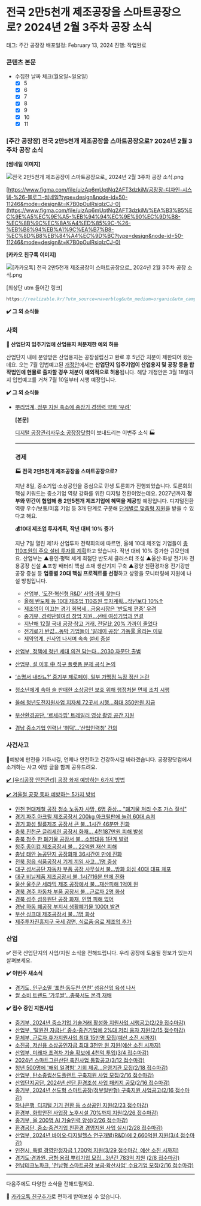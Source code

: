 # 전국 2만5천개 제조공장을 스마트공장으로? 2024년 2월 3주차 공장 소식

태그: 주간 공장장
배포일정: February 13, 2024
진행: 작업완료

### 콘텐츠 본문

- 수집한 날짜 체크(월요일~일요일)
    - [x]  5
    - [x]  6
    - [x]  7
    - [x]  8
    - [x]  9
    - [x]  10
    - [x]  11

### **[주간 공장장] 전국 2만5천개 제조공장을 스마트공장으로? 2024년 2월 3주차 공장 소식**

**[썸네일 이미지]**

![전국 2만5천개 제조공장이 스마트공장으로_ 2024년 2월 3주차 공장 소식.png](%25E1%2584%258C%25E1%2585%25A5%25E1%2586%25AB%25E1%2584%2580%25E1%2585%25AE%25E1%2586%25A8_2%25E1%2584%2586%25E1%2585%25A1%25E1%2586%25AB5%25E1%2584%258E%25E1%2585%25A5%25E1%2586%25AB%25E1%2584%2580%25E1%2585%25A2_%25E1%2584%258C%25E1%2585%25A6%25E1%2584%258C%25E1%2585%25A9%25E1%2584%2580%25E1%2585%25A9%25E1%2586%25BC%25E1%2584%258C%25E1%2585%25A1%25E1%2586%25BC%25E1%2584%258B%25E1%2585%25B5_%25E1%2584%2589%25E1%2585%25B3%25E1%2584%2586%25E1%2585%25A1%25E1%2584%2590%25E1%2585%25B3%25E1%2584%2580%25E1%2585%25A9%25E1%2586%25BC%25E1%2584%258C%25E1%2585%25A1%25E1%2586%25BC%25E1%2584%258B%25E1%2585%25B3%25E1%2584%2585%25E1%2585%25A9__2024%25E1%2584%2582%25E1%2585%25A7%25E1%2586%25AB_2%25E1%2584%258B%25E1%2585%25AF%25E1%2586%25AF_3%25E1%2584%258C%25E1%2585%25AE%25E1%2584%258E%25E1%2585%25A1_%25E1%2584%2580%25E1%2585%25A9%25E1%2586%25BC%25E1%2584%258C%25E1%2585%25A1%25E1%2586%25BC_%25E1%2584%2589%25E1%2585%25A9%25E1%2584%2589%25E1%2585%25B5%25E1%2586%25A8.png)

[https://www.figma.com/file/uizAp6mUptNq2AFT3dzkiM/공장장-디자인-시스템-%26-블로그-썸네일?type=design&node-id=50-11246&mode=design&t=K7B0pOuIRsiqIzCJ-0](https://www.figma.com/file/uizAp6mUptNq2AFT3dzkiM/%EA%B3%B5%EC%9E%A5%EC%9E%A5-%EB%94%94%EC%9E%90%EC%9D%B8-%EC%8B%9C%EC%8A%A4%ED%85%9C-%26-%EB%B8%94%EB%A1%9C%EA%B7%B8-%EC%8D%B8%EB%84%A4%EC%9D%BC?type=design&node-id=50-11246&mode=design&t=K7B0pOuIRsiqIzCJ-0)

**[카카오 친구톡 이미지]**

![[카카오톡] 전국 2만5천개 제조공장이 스마트공장으로_ 2024년 2월 3주차 공장 소식.png](%25E1%2584%258F%25E1%2585%25A1%25E1%2584%258F%25E1%2585%25A1%25E1%2584%258B%25E1%2585%25A9%25E1%2584%2590%25E1%2585%25A9%25E1%2586%25A8_%25E1%2584%258C%25E1%2585%25A5%25E1%2586%25AB%25E1%2584%2580%25E1%2585%25AE%25E1%2586%25A8_2%25E1%2584%2586%25E1%2585%25A1%25E1%2586%25AB5%25E1%2584%258E%25E1%2585%25A5%25E1%2586%25AB%25E1%2584%2580%25E1%2585%25A2_%25E1%2584%258C%25E1%2585%25A6%25E1%2584%258C%25E1%2585%25A9%25E1%2584%2580%25E1%2585%25A9%25E1%2586%25BC%25E1%2584%258C%25E1%2585%25A1%25E1%2586%25BC%25E1%2584%258B%25E1%2585%25B5_%25E1%2584%2589%25E1%2585%25B3%25E1%2584%2586%25E1%2585%25A1%25E1%2584%2590%25E1%2585%25B3%25E1%2584%2580%25E1%2585%25A9%25E1%2586%25BC%25E1%2584%258C%25E1%2585%25A1%25E1%2586%25BC%25E1%2584%258B%25E1%2585%25B3%25E1%2584%2585%25E1%2585%25A9__2024%25E1%2584%2582%25E1%2585%25A7%25E1%2586%25AB_2%25E1%2584%258B%25E1%2585%25AF%25E1%2586%25AF_3%25E1%2584%258C%25E1%2585%25AE%25E1%2584%258E%25E1%2585%25A1_%25E1%2584%2580%25E1%2585%25A9%25E1%2586%25BC%25E1%2584%258C%25E1%2585%25A1%25E1%2586%25BC_%25E1%2584%2589%25E1%2585%25A9%25E1%2584%2589%25E1%2585%25B5%25E1%2586%25A8.png)

[최상단 utm 들어간 링크]

```jsx
https://realizable.kr/?utm_source=naverblog&utm_medium=organic&utm_campaign=2402_weekly3
```

**✔️ 그 외 소식들**

### 사회

**🏢 산업단지 입주기업에 산업용지 처분제한 예외 허용**

산업단지 내에 분양받은 산업용지는 공장설립신고 완료 후 5년간 처분이 제한되어 왔는데요. 오는 7월 입법예고된 [개정안](https://blog.naver.com/koreareg/223345744926)에서는 **산업단지 입주기업이 산업용지 및 공장 등을 합작법인에 현물로 출자할 경우 처분이 예외적으로 허용**됩니다. 해당 개정안은 3월 18일까지 입법예고를 거쳐 7월 10일부터 시행 예정입니다.

**✔️ 그 외 소식들**

- [뿌리업계, 정부 지원 축소에 중장기 경쟁력 약화 ‘우려’](http://www.snmnews.com/news/articleView.html?idxno=530122)
    
    **[본문]**
    
    [디지털 공장관리사무소 공장장닷컴](https://realizable.kr/?utm_source=naverblog&utm_medium=organic&utm_campaign=2402_weekly3)이 보내드리는 이번주 소식 🏭
    
    ---
    
    ### **경제**
    
    **🏭 전국 2만5천개 제조공장을 스마트공장으로?**
    
    지난 8일, 중소기업‧소상공인을 중심으로 민생 토론회가 진행되었습니다. 토론회의 핵심 키워드는 중소기업 역량 강화를 위한 디지털 전환이었는데요. 2027년까지 **정부와 민간이 협업해 총 2만5천개 제조기업에 혜택을 제공**할 예정입니다. 디지털전환 역량 우수/보통/미흡 기업 등 3개 단계로 구분해 [단계별로 맞춤형 지원](https://m.ddaily.co.kr/page/view/2024020815592930141)을 받을 수 있다고 해요.
    
    **💰10대 제조업 투자계획, 작년 대비 10% 증가**
    
    지난 7일 열린 제1차 산업투자 전략회의에 따르면, 올해 10대 제조업 기업들이 [총 110조원의 주요 설비 투자를 계획](https://www.yna.co.kr/view/AKR20240207097400003)하고 있습니다. 작년 대비 10% 증가한 규모인데요. 산업부는 ▲용인·평택 세계 최첨단 반도체 클러스터 조성 ▲울산·화성 전기차 전용공장 신설 ▲포항 배터리 핵심 소재 생산기지 구축 ▲광양 친환경차용 전기강판 공장 증설 등 **업종별 20대 핵심 프로젝트를 선정**하고 상황을 모니터링해 지원에 나설 방침입니다.
    
    - [산업부, '도전·혁신형 R&D' 사업·과제 찾는다](https://www.yna.co.kr/view/AKR20240207039300003)
    - [올해 반도체 등 10대 제조업 110조원 투자계획…작년보다 10%↑](https://www.yna.co.kr/view/AKR20240207097400003)
    - [제조업이 이끄는 경기 회복세…금융시장은 '반도체 편중' 우려](https://news.einfomax.co.kr/news/articleView.html?idxno=4297403)
    - [중기부, 경력단절여성 창업 지원…선배 여성기업과 연결](https://www.yna.co.kr/view/AKR20240205050000030?section=news&site=header_newsflash)
    - [지난해 12월 국내 공장·창고 거래, 전달比 20% 가까이 줄었다](https://www.newsway.co.kr/news/view?ud=2024021015203945889)
    - [전기료가 반값…동박 기업들이 '말레이 공장' 가동률 올리는 이유](https://news.mt.co.kr/mtview.php?no=2024020812370036151)
    - [제약업계, 신사업 나서며 속속 설비 증설](https://www.yna.co.kr/view/AKR20240208123100017)
- [산업부, 정책에 청년 세대 의견 담는다…2030 자문단 출범](https://m.ceoscoredaily.com/page/view/2024020517545095397)
- [산업부, 설 이후 中 직구 플랫폼 문제 공식 논의](https://m.dnews.co.kr/m_home/view.jsp?idxno=202402051354422650794)
- [‘소명서 내라뇨?’ 중기부 제로페이, 일부 가맹점 늑장 정산 논란](https://ilyo.co.kr/?ac=article_view&entry_id=466998)
- [청소년에게 속아 술 판매한 소상공인 보호 위해 행정처분 면제 조치 시행](https://seonamtoday.com/news/view.php?idx=28120)
- [올해 청년도전지원사업 지자체 72곳서 시행…최대 350만원 지급](https://www.yna.co.kr/view/AKR20240208035300530)
- [부산환경공단, ‘르세라핌’ 트레일러 영상 촬영 공간 지원](https://www.metroseoul.co.kr/article/20240208500263)
- [경남 중소기업 인력난 ‘허덕’…‘산업인력청’ 건의](https://news.kbs.co.kr/news/pc/view/view.do?ncd=7887127)

### 사건사고

👷예방에 만전을 기하시길, 언제나 안전하고 건강하시길 바라겠습니다. 공장장닷컴에서 소개하는 사고 예방 글을 함께 공유드려요.

[✔️ [우리공장 안전관리] 공장 화재 예방하는 6가지 방법](https://blog.naver.com/realizable-kr/223326527634)

[✔️ 겨울철 공장 동파 예방하는 5가지 방법](https://blog.naver.com/realizable-kr/223293776454)

- [인천 현대제철 공장 청소 노동자 사망, 6명 중상... "폐기물 처리 수조 가스 질식"](https://www.chemicalnews.co.kr/news/articleView.html?idxno=8318)
- [경기 파주 아크릴 제조공장서 200kg 아크릴판에 눌려 60대 숨져](https://www.yna.co.kr/view/AKR20240207139600060)
- [경기 화성 필름제조 공장서 큰 불…1시간 46분만 진화](https://www.yna.co.kr/view/AKR20240205015151061?input=1195m)
- [충북 진천군 글리세린 공장서 화재… 4천187만원 피해 발생](https://www.jbnews.com/news/articleView.html?idxno=1424102)
- [충북 청주 한 폐기물 공장서 불…소방대응 1단계 발령](https://news.bbsi.co.kr/news/articleView.html?idxno=3143273)
- [청주 종이컵 제조공장서 불… 22억원 재산 피해](https://www.inews365.com/news/article.html?no=800947)
- [충남 태안 농공단지 공장화재 36시간여 만에 진화](https://www.atnnews.co.kr/news/articleView.html?idxno=84943)
- [전북 정읍 식품공장서 기계 끼임 사고…1명 중상](https://www.yna.co.kr/view/AKR20240204016900055)
- [대구 성서공단 자동차 부품 공장 사무실서 불…방화 의심 40대 대표 체포](https://www.segye.com/newsView/20240205508363?OutUrl=naver)
- [대구 비닐제품 제조공장서 불, 1시간16분 만에 진화](https://www.news1.kr/articles/?5317406)
- [울산 울주군 세라믹 제조 공장에서 불...재산피해 1억여 원](https://www.ytn.co.kr/_ln/0115_202402050548009599)
- [경북 경주 자동차 부품 공장서 불…근로자 2명 화상](https://mobile.newsis.com/view.html?ar_id=NISX20240204_0002615980)
- [경북 성주 섬유원단 공장 화재, 인명 피해 없어](https://www.inews24.com/view/1683785)
- [경남 하동 폐공장 부지서 생활폐기물 1000t 발견](http://www.gnmaeil.com/news/articleView.html?idxno=534794)
- [부산 싱크대 제조공장서 불…1명 화상](https://www.hankyung.com/article/202402066532Y)
- [제주투자진흥지구 국세 감면, 식료품·음료 제조업 추가](https://mobile.newsis.com/view.html?ar_id=NISX20240208_0002622063)

### 산업

**✅** 전국 산업단지의 사업/지원 소식을 전해드립니다. 우리 공장에 도움될 정보가 있는지 살펴보세요.

**✔️ 이번주 새소식**

- [경기도, 인구소멸 ‘포천·동두천·연천’ 섬유산업 육성 나서](https://www.news1.kr/articles/?5311411)
- [쌀 소비 트렌드 '가루쌀'…충북서도 본격 재배](https://mobile.newsis.com/view.html?ar_id=NISX20240211_0002623284)

**✔️ 접수 중인 지원사업**

- [중기부, 2024년 중소기업 기술거래 활성화 지원사업 시행공고(2/29 접수마감)](https://www.mss.go.kr/site/smba/ex/bbs/View.do?cbIdx=310&bcIdx=1047726&parentSeq=1047726)
- [산업부, ‘탈원전 자금난’ 중소·중견기업에 2%대 저리 융자 지원(2/15 접수마감)](https://www.motie.go.kr/kor/article/ATCLc01b2801b/69110/view)
- [문체부, 근로자 휴가지원사업 최대 15만명 모집(예산 소진 시까지)](https://vacation.visitkorea.or.kr/)
- [소진공, 저신용 소상공인자금 최대 3천만 원 지원(예산 소진 시까지)](https://ols.semas.or.kr/)
- [산업부, 미래차 초격차 기술 확보에 4천억 투입(3/4 접수마감)](https://www.fnnews.com/news/202401311131473476)
- [2024년 스마트그린산단 촉진사업 통합공고(3/12 접수마감)](https://www.kicox.or.kr/user/bbs/BD_selectBbs.do?q_bbsCode=1016&q_bbscttSn=20240131153127372)
- [청년 500명에 '해외 일경험' 기회 제공…운영기관 모집(2/18 접수마감)](https://www.yna.co.kr/view/AKR20240128025300530)
- [산업부, 탄소중립선도플랜트 구축지원 사업 모집(2/16 접수마감)](https://www.bizinfo.go.kr/web/lay1/bbs/S1T122C128/AS/74/view.do?pblancId=PBLN_000000000093952)
- [산업단지공단, 2024년 산단 환경조성 사업 패키지 공모(2/16 접수마감)](https://www.kicox.or.kr/user/bbs/BD_selectBbs.do?q_bbsCode=1016&q_bbscttSn=20231204164339104&q_order=&q_clCode=)
- [중기부, 2024년 선도형 스마트공장(정부일반형) 구축지원 사업공고(2/16 접수마감)](https://www.mss.go.kr/site/smba/ex/bbs/View.do?cbIdx=310&bcIdx=1046847&parentSeq=1046847)
- [하나은행, 디지털 기기 전환 등 소상공인 지원(2/23 접수마감)](https://www.hanapoweron.com/store)
- [환경부, 화학안전 사업장 노후시설 70%까지 지원(2/26 접수마감)](https://www.safechem.or.kr/index.do)
- [중기부, 올 200명 AI 기술인력 양성(2/26 접수마감)](https://www.fnnews.com/news/202401210936115360)
- [환경공단, 중소‧중견기업 친환경 경영지원 사업 실시(2/28 접수마감)](https://www.ecobs.co.kr/news/articleView.html?idxno=33494)
- [산업부, 2024년 바이오·디지털헬스 연구개발(R&D)에 2,660억원 지원(3/4 접수마감)](https://www.korea.kr/briefing/pressReleaseView.do?newsId=156612170&pWise=sub&pWiseSub=C8)
- [인천시, 특별 경영안정자금 1,700억 지원(3/29 접수마감, 예산 소진 시까지)](https://bizok.incheon.go.kr/open_content/support.do?act=detail&policyno=2864)
- [경기도·경과원, 금형·용접 뿌리기업 모집…3년간 783억 지원](https://www.yna.co.kr/view/AKR20240130120100061) [(2/8 접수마감)](https://www.egbiz.or.kr/prjCategory/a/m/selectPrjView.do?prjDegreeId=PD000000031590)
- [전남테크노파크, '전남형 스마트공장 보급·확산사업' 수요기업 모집(2/16 접수마감)](http://www.jntp.or.kr/home/menu/245.do?mode=view&announcement=507)

---

다음주에도 다양한 소식을 전해드릴게요.

💬 [카카오톡 친구추가](http://pf.kakao.com/_Nfxmsxj)로 편하게 받아보실 수 있습니다.